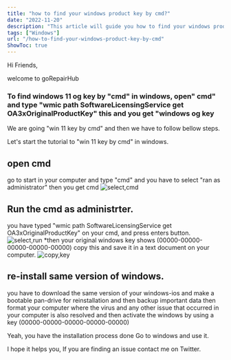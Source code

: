 ```yaml
---
title: "how to find your windows product key by cmd?"
date: "2022-11-20"
description: "This article will guide you how to find your windows product key by cmd step by step."
tags: ["Windows"]
url: "/how-to-find-your-windows-product-key-by-cmd"
ShowToc: true
---
```

Hi Friends,

welcome to  goRepairHub

<h3>To find windows 11 og key  by "cmd" in windows, open" cmd" and type "wmic path SoftwareLicensingService get OA3xOriginalProductKey"
this and you get "windows og key</h3>

We are going "win 11 key by cmd" and then we have to follow bellow steps.

Let's start the tutorial to "win 11 key by cmd" in windows.

## open cmd
go to start  in your computer and type "cmd" and you have to select   "ran as administrator" then you get  cmd 
![select,cmd](https://gorepairhub.github.io/images/2022-11-20-how-to-find-your-windows-product-key-by-cmd/type-cmd.png)

## Run the cmd as administrter.
 you have typed "wmic path SoftwareLicensingService get OA3xOriginalProductKey" on your cmd, and press enters button.
![select,run](https://gorepairhub.github.io/images/2022-11-20-how-to-find-your-windows-product-key-by-cmd/type-wmic.png)
*then your original windows key shows (00000-00000-00000-00000-00000) copy this and save it in a text document on your computer.
![copy,key](https://gorepairhub.github.io/images/2022-11-20-how-to-find-your-windows-product-key-by-cmd/get-og-key.png)

## re-install same version of windows.
 you have to download the same version of your windows-ios  and make a bootable pan-drive for reinstallation  and then backup important data then format your computer  where the virus and any other issue that occurred in your computer is also resolved and then activate the windows by using a key (00000-00000-00000-00000-00000) 

Yeah, you have the installation process done Go to windows and use it.

I hope it helps you, If you are finding an issue contact me on Twitter.







